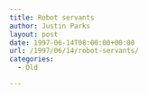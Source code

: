 ```yaml
---
title: Robot servants
author: Justin Parks
layout: post
date: 1997-06-14T08:00:00+00:00
url: /1997/06/14/robot-servants/
categories:
  - Old

---
```

